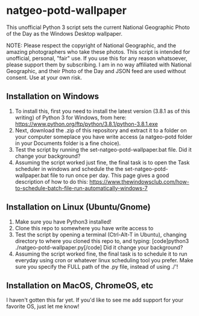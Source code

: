 # natgeo-potd-wallpaper
This unofficial Python 3 script sets the current National Geographic Photo of the Day as the Windows Desktop wallpaper.

NOTE: Please respect the copyright of National Geographic, and the amazing photographers who take these photos. 
This script is intended for unofficial, personal, "fair" use. If you use this for any reason whatsoever, please support them by subscribing.
I am in no way affiliated with National Geographic, and their Photo of the Day and JSON feed are used without consent. 
Use at your own risk.

## Installation on Windows
1. To install this, first you need to install the latest version (3.8.1 as of this writing) of Python 3 for Windows, from here:
https://www.python.org/ftp/python/3.8.1/python-3.8.1.exe
2. Next, download the .zip of this repository and extract it to a folder on your computer someplace you have write access (a natgeo-potd folder in your Documents folder is a fine choice).
3. Test the script by running the set-natgeo-potd-wallpaper.bat file.  Did it change your background?
4. Assuming the script worked just fine, the final task is to open the Task scheduler in windows and schedule the the set-natgeo-potd-wallpaper.bat file to run once per day. This page gives a good description of how to do this:
https://www.thewindowsclub.com/how-to-schedule-batch-file-run-automatically-windows-7

## Installation on Linux (Ubuntu/Gnome)
1. Make sure you have Python3 installed!
2. Clone this repo to somewhere you have write access to
3. Test the script by opening a terminal (Ctrl-Alt-T in Ubuntu), changing directory to where you cloned this repo to, and typing:
[code]python3 ./natgeo-potd-wallpaper.py[/code] 
Did it change your background?
4. Assuming the script worked fine, the final task is to schedule it to run everyday using cron or whatever linux scheduling tool you prefer.  Make sure you specify the FULL path of the .py file, instead of using 
./'! 

## Installation on MacOS, ChromeOS, etc
I haven't gotten this far yet. If you'd like to see me add support for your favorite OS, just let me know!